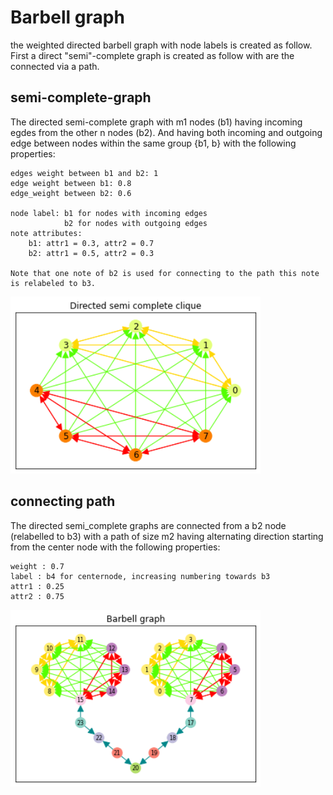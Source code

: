 
# Barbell graph

the weighted directed barbell graph with node labels is created as follow. First a direct "semi"-complete graph is created as follow with are the connected via a path.

## semi-complete-graph
The directed semi-complete graph with m1 nodes (b1) having incoming 
    egdes from the other n nodes (b2). And having both incoming and outgoing
    edge between nodes within the same group {b1, b} with the following
    properties:

    edges weight between b1 and b2: 1
    edge weight between b1: 0.8
    edge_weight between b2: 0.6

    node label: b1 for nodes with incoming edges
                b2 for nodes with outgoing edges
    note attributes:
        b1: attr1 = 0.3, attr2 = 0.7
        b2: attr1 = 0.5, attr2 = 0.3

    Note that one note of b2 is used for connecting to the path this note is relabeled to b3.

<img src="https://github.com/tonyPo/graphcase_experiments/blob/main/graphcase_experiments/graphs/barbellgraphs/images/clique.png?raw=true" alt="Graph bell" width="400"/>

## connecting path

The directed semi_complete graphs are connected from a b2 node (relabelled to b3) 
with a path of size m2 having alternating direction starting from the center node with the following properties:

    weight : 0.7
    label : b4 for centernode, increasing numbering towards b3
    attr1 : 0.25
    attr2 : 0.75

<img src="https://github.com/tonyPo/graphcase_experiments/blob/main/graphs/barbellgraphs/images/barbell.png?raw=true" alt="Barbell" width="400"/>





